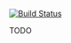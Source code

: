 [![Build Status](https://travis-ci.org/querqueq/netwire01.svg?branch=master)](https://travis-ci.org/querqueq/netwire01)

TODO
